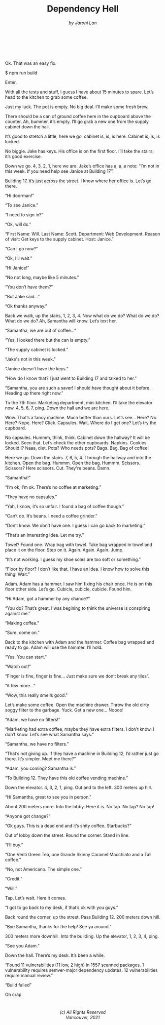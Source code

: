 <!-- Header -->
<br /><br /><br /><br /><br /><br /><br /><br /><br />
<h1 align=center>Dependency Hell</h1>
<h6 align=center>by Jaroni Lan</h6>
<br /><br /><br /><br />
<!-- End Header -->

<!-- Body -->
Ok. That was an easy fix.

$ npm run build

Enter.

With all the tests and stuff, I guess I have about 15 minutes to spare. Let’s head to the kitchen to grab some coffee. 

Just my luck. The pot is empty. No big deal. I’ll make some fresh brew.

There should be a can of ground coffee here in the cupboard above the counter. Ah, bummer, it’s empty. I’ll go grab a new one from the supply cabinet down the hall.

It’s good to stretch a little, here we go, cabinet is, is, is here. Cabinet is, is, is locked.

No biggie. Jake has keys. His office is on the first floor. I’ll take the stairs; it’s good exercise.

Down we go. 4, 3, 2, 1, here we are. Jake’s office has a, a, a note: “I’m not in this week. If you need help see Janice at Building 17”.

Building 17, it’s just across the street. I know where her office is. Let’s go there. 

“Hi doorman!”

“To see Janice.”

“I need to sign in?”

“Ok, will do.”

“First Name: Will. Last Name: Scott. Department: Web Development. Reason of visit: Get keys to the supply cabinet. Host: Janice.”

“Can I go now?”

“Ok, I’ll wait.”

“Hi Janice!”

“No not long, maybe like 5 minutes.”

“You don’t have them?” 

“But Jake said...”

“Ok thanks anyway.”

Back we walk, up the stairs, 1, 2, 3, 4. Now what do we do? What do we do? What do we do? Ah, Samantha will know. Let’s text her.

“Samantha, we are out of coffee...”

“Yes, I looked there but the can is empty.”

“The supply cabinet is locked.”

“Jake's not in this week.”

“Janice doesn’t have the keys.”

“How do I know that? I just went to Building 17 and talked to her.”

“Samantha, you are such a saver! I should have thought about it before. Heading up there right now.”

To the 7th floor. Marketing department, mini kitchen. I’ll take the elevator now. 4, 5, 6, 7, ping. Down the hall and we are here.

Wow. That’s a fancy machine. Much better than ours. Let’s see... Here? No. Here? Nope. Here? Click. Capsules. Wait. Where do I get one? Let’s try the cupboard.

No capsules. Hummm, think, think. Cabinet down the hallway? It will be locked. Seen that. Let’s check the other cupboards. Napkins. Cookies. Should I? Naaa, diet. Pots? Who needs pots? Bags. Bag. Bag of coffee!

Here we go. Down the stairs. 7, 6, 5, 4. Through the hallway and into the kitchen. Open the bag. Hummm. Open the bag. Hummm. Scissors. Scissors? Here scissors. Cut. They're beans. Damn.

“Samantha!”

“I’m ok, I’m ok. There’s no coffee at marketing.”

“They have no capsules.”

“Yah, I know, it’s so unfair. I found a bag of coffee though.”

“Can’t do. It’s beans. I need a coffee grinder.”

“Don’t know. We don’t have one. I guess I can go back to marketing.”

“That’s an interesting idea. Let me try.”

Towel? Found one. Wrap bag with towel. Take bag wrapped in towel and place it on the floor. Step on it. Again. Again. Again. Jump.

“It’s not working. I guess my shoe soles are too soft or something.”

“Floor by floor? I don’t like that. I have an idea. I know how to solve this thing! Wait.”

Adam. Adam has a hammer. I saw him fixing his chair once. He is on this floor other side. Let’s go. Cubicle, cubicle, cubicle. Found him.

“Hi Adam, got a hammer by any chance?”

“You do? That’s great. I was begining to think the universe is conspiring against me.”

“Making coffee.”

“Sure, come on.”

Back to the kitchen with Adam and the hammer. Coffee bag wrapped and ready to go. Adam will use the hammer. I’ll hold.

“Yes. You can start.”

“Watch out!”

“Finger is fine, finger is fine... Just make sure we don’t break any tiles”.

“A few more...”

“Wow, this really smells good.”

Let’s make some coffee. Open the machine drawer. Throw the old dirty soggy filter to the garbage. Yuck. Get a new one... Noooo!

“Adam, we have no filters!”

“Marketing had extra coffee, maybe they have extra filters. I don’t know. I don’t know. Let’s see what Samantha says.”

“Samantha, we have no filters.”

“That’s not giving up. If they have a machine in Building 12, I’d rather just go there. It’s simpler. Meet me there?”

“Adam, you coming? Samantha is.”

“To Building 12. They have this old coffee vending machine.”

Down the elevator. 4, 3, 2, 1, ping. Out and to the left. 300 meters up hill.

“Hi Samantha, great to see you in person.”

About 200 meters more. Into the lobby. Here it is. No tap. No tap? No tap!

“Anyone got change?” 

“Ok guys. This is a dead end and it’s shity coffee. Starbucks?”

Out of lobby down the street. Round the corner. Stand in line.

“I’ll buy.”

“One Venti Green Tea, one Grande Skinny Caramel Macchiato and a Tall coffee.”

“No, not Americano. The simple one.”

“Credit.”

“Will.”

Tap. Let’s wait. Here it comes.

“I got to go back to my desk, if that’s ok with you guys.”

Back round the corner, up the street. Pass Building 12. 200 meters down hill.

“Bye Samantha, thanks for the help! See ya around.”

300 meters more downhill. Into the building. Up the elevator, 1, 2, 3, 4, ping.

“See you Adam.”

Down the hall. There’s my desk. It’s been a while.

“Found 11 vulnerabilities (11 low, 2 high) in 1557 scanned packages. 1 vulnerability requires semver-major dependency updates. 12 vulnerabilities require manual review.”

“Build failed”

Oh crap. 

<!-- End Body -->

<!-- Footer -->
#
<h6 align=center>(c) All Rights Reserved<br />
Vancouver, 2021</h6>
<!-- End Footer -->
